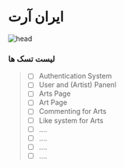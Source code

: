 # ایران آرت
![head](https://github.com/EmpireAbdi/IranArt/assets/105794216/5fdaf272-2e0f-4717-9f20-fb554fce1b8d)

### لیست تسک ها
> - [ ] Authentication System
> - [ ] User and (Artist) Panenl
> - [ ] Arts Page
> - [ ] Art Page
> - [ ] Commenting for Arts
> - [ ] Like system for Arts
> - [ ] ....
> - [ ] ....
> - [ ] ....
> - [ ] ....
